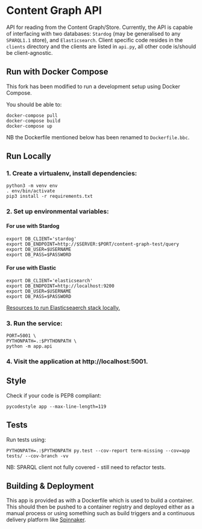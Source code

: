# Content Graph API

API for reading from the Content Graph/Store. Currently, the API is capable of interfacing with two databases: 
`Stardog` (may be generalised to any `SPARQL1.1` store), and `Elasticsearch`. Client specific code resides in the 
`clients` directory and the clients are listed in `api.py`, all other code is/should be client-agnostic. 

## Run with Docker Compose

This fork has been modified to run a development setup using Docker Compose.

You should be able to:
```
docker-compose pull
docker-compose build
docker-compose up
```

NB the Dockerfile mentioned below has been renamed to `Dockerfile.bbc`.

## Run Locally
### 1. Create a virtualenv, install dependencies:
```
python3 -m venv env
. env/bin/activate
pip3 install -r requirements.txt
```

### 2. Set up environmental variables:
#### For use with Stardog
```
export DB_CLIENT='stardog'
export DB_ENDPOINT=http://$SERVER:$PORT/content-graph-test/query
export DB_USER=$USERNAME
export DB_PASS=$PASSWORD
```

#### For use with Elastic
```
export DB_CLIENT='elasticsearch'
export DB_ENDPOINT=http://localhost:9200
export DB_USER=$USERNAME
export DB_PASS=$PASSWORD
```
[Resources to run Elasticseaerch stack locally.](https://github.com/bbc/connected-data-elasticsearch-docker-stack)
### 3. Run the service:
```
PORT=5001 \
PYTHONPATH=.:$PYTHONPATH \
python -m app.api
```

### 4. Visit the application at http://localhost:5001.

## Style

Check if your code is PEP8 compliant:
```
pycodestyle app --max-line-length=119
```

## Tests
Run tests using:
```
PYTHONPATH=.:$PYTHONPATH py.test --cov-report term-missing --cov=app tests/ --cov-branch -vv
```
NB: SPARQL client not fully covered - still need to refactor tests. 

## Building & Deployment

This app is provided as with a Dockerfile which is used to build a container.
This should then be pushed to a container registry and deployed either as a
manual process or using something such as build triggers and a continuous
delivery platform like [Spinnaker](https://www.spinnaker.io/).

